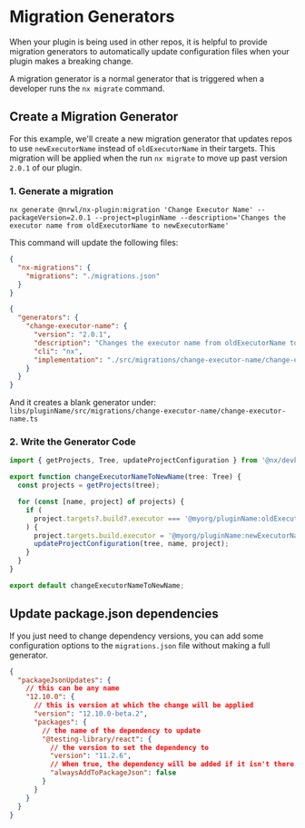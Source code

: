 # Migration Generators

When your plugin is being used in other repos, it is helpful to provide migration generators to automatically update configuration files when your plugin makes a breaking change.

A migration generator is a normal generator that is triggered when a developer runs the `nx migrate` command.

## Create a Migration Generator

For this example, we'll create a new migration generator that updates repos to use `newExecutorName` instead of `oldExecutorName` in their targets. This migration will be applied when the run `nx migrate` to move up past version `2.0.1` of our plugin.

### 1. Generate a migration

```shell
nx generate @nrwl/nx-plugin:migration 'Change Executor Name' --packageVersion=2.0.1 --project=pluginName --description='Changes the executor name from oldExecutorName to newExecutorName'
```

This command will update the following files:

```json {% fileName="package.json" %}
{
  "nx-migrations": {
    "migrations": "./migrations.json"
  }
}
```

```json {% fileName="migrations.json" %}
{
  "generators": {
    "change-executor-name": {
      "version": "2.0.1",
      "description": "Changes the executor name from oldExecutorName to newExecutorName",
      "cli": "nx",
      "implementation": "./src/migrations/change-executor-name/change-executor-name"
    }
  }
}
```

And it creates a blank generator under: `libs/pluginName/src/migrations/change-executor-name/change-executor-name.ts`

### 2. Write the Generator Code

```ts {% fileName="change-executor-name.ts" %}
import { getProjects, Tree, updateProjectConfiguration } from '@nx/devkit';

export function changeExecutorNameToNewName(tree: Tree) {
  const projects = getProjects(tree);

  for (const [name, project] of projects) {
    if (
      project.targets?.build?.executor === '@myorg/pluginName:oldExecutorName'
    ) {
      project.targets.build.executor = '@myorg/pluginName:newExecutorName';
      updateProjectConfiguration(tree, name, project);
    }
  }
}

export default changeExecutorNameToNewName;
```

## Update package.json dependencies

If you just need to change dependency versions, you can add some configuration options to the `migrations.json` file without making a full generator.

```json {% fileName="migrations.json" %}
{
  "packageJsonUpdates": {
    // this can be any name
    "12.10.0": {
      // this is version at which the change will be applied
      "version": "12.10.0-beta.2",
      "packages": {
        // the name of the dependency to update
        "@testing-library/react": {
          // the version to set the dependency to
          "version": "11.2.6",
          // When true, the dependency will be added if it isn't there.  When false, the dependency is skipped if it isn't already present.
          "alwaysAddToPackageJson": false
        }
      }
    }
  }
}
```
